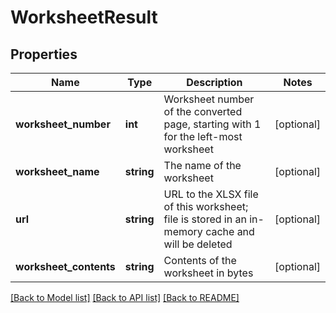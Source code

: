 # WorksheetResult

## Properties
Name | Type | Description | Notes
------------ | ------------- | ------------- | -------------
**worksheet_number** | **int** | Worksheet number of the converted page, starting with 1 for the left-most worksheet | [optional] 
**worksheet_name** | **string** | The name of the worksheet | [optional] 
**url** | **string** | URL to the XLSX file of this worksheet; file is stored in an in-memory cache and will be deleted | [optional] 
**worksheet_contents** | **string** | Contents of the worksheet in bytes | [optional] 

[[Back to Model list]](../README.md#documentation-for-models) [[Back to API list]](../README.md#documentation-for-api-endpoints) [[Back to README]](../README.md)


